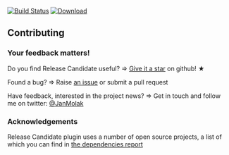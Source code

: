 [![Build Status](https://travis-ci.org/smartcodeltd/release-candidate-maven-plugin.svg?branch=master)](https://travis-ci.org/smartcodeltd/release-candidate-maven-plugin)
[![Download](https://api.bintray.com/packages/jan-molak/maven/release-candidate-maven-plugin/images/download.svg) ](https://bintray.com/jan-molak/maven/release-candidate-maven-plugin/_latestVersion)

## Contributing

### Your feedback matters!
Do you find Release Candidate useful? ⇒ [Give it a star](https://github.com/smartcodeltd/release-candidate-maven-plugin/stargazers) on github! &#9733;

Found a bug? ⇒ Raise [an issue](https://github.com/smartcodeltd/release-candidate-maven-plugin/issues) or submit a pull request

Have feedback, interested in the project news? ⇒ Get in touch and follow me on twitter: [@JanMolak](https://twitter.com/JanMolak)

### Acknowledgements

Release Candidate plugin uses a number of open source projects, a list of which you can find in [the dependencies report](dependencies.html)

